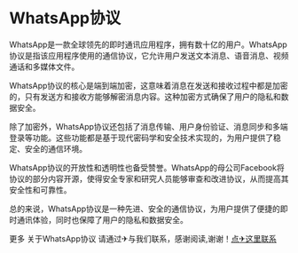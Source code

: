 # WhatsApp协议

WhatsApp是一款全球领先的即时通讯应用程序，拥有数十亿的用户。WhatsApp协议是指该应用程序使用的通信协议，它允许用户发送文本消息、语音消息、视频通话和多媒体文件。

WhatsApp协议的核心是端到端加密，这意味着消息在发送和接收过程中都是加密的，只有发送方和接收方能够解密消息内容。这种加密方式确保了用户的隐私和数据安全。

除了加密外，WhatsApp协议还包括了消息传输、用户身份验证、消息同步和多端登录等功能。这些功能都是基于现代密码学和安全技术实现的，为用户提供了稳定、安全的通信环境。

WhatsApp协议的开放性和透明性也备受赞誉。WhatsApp的母公司Facebook将协议的部分内容开源，使得安全专家和研究人员能够审查和改进协议，从而提高其安全性和可靠性。

总的来说，WhatsApp协议是一种先进、安全的通信协议，为用户提供了便捷的即时通讯体验，同时也保障了用户的隐私和数据安全。

更多 关于WhatsApp协议 请通过✈与我们联系，感谢阅读,谢谢！[点✈这里联系](https://t.me/lm66bot)